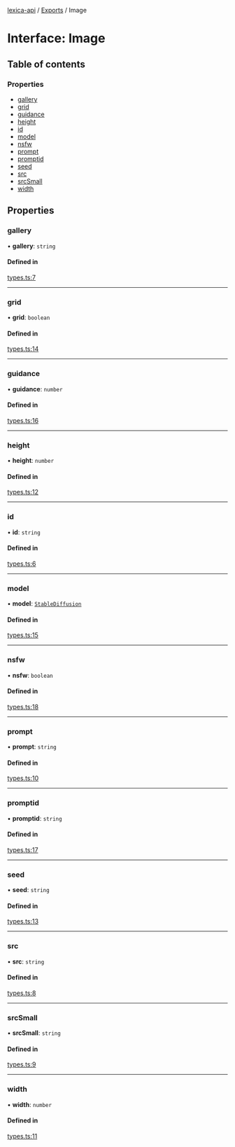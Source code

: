 [lexica-api](../readme.md) / [Exports](../modules.md) / Image

# Interface: Image

## Table of contents

### Properties

- [gallery](Image.md#gallery)
- [grid](Image.md#grid)
- [guidance](Image.md#guidance)
- [height](Image.md#height)
- [id](Image.md#id)
- [model](Image.md#model)
- [nsfw](Image.md#nsfw)
- [prompt](Image.md#prompt)
- [promptid](Image.md#promptid)
- [seed](Image.md#seed)
- [src](Image.md#src)
- [srcSmall](Image.md#srcsmall)
- [width](Image.md#width)

## Properties

### gallery

• **gallery**: `string`

#### Defined in

[types.ts:7](https://github.com/transitive-bullshit/lexica-api/blob/0e2a2f8/src/types.ts#L7)

___

### grid

• **grid**: `boolean`

#### Defined in

[types.ts:14](https://github.com/transitive-bullshit/lexica-api/blob/0e2a2f8/src/types.ts#L14)

___

### guidance

• **guidance**: `number`

#### Defined in

[types.ts:16](https://github.com/transitive-bullshit/lexica-api/blob/0e2a2f8/src/types.ts#L16)

___

### height

• **height**: `number`

#### Defined in

[types.ts:12](https://github.com/transitive-bullshit/lexica-api/blob/0e2a2f8/src/types.ts#L12)

___

### id

• **id**: `string`

#### Defined in

[types.ts:6](https://github.com/transitive-bullshit/lexica-api/blob/0e2a2f8/src/types.ts#L6)

___

### model

• **model**: [`StableDiffusion`](../enums/Model.md#stablediffusion)

#### Defined in

[types.ts:15](https://github.com/transitive-bullshit/lexica-api/blob/0e2a2f8/src/types.ts#L15)

___

### nsfw

• **nsfw**: `boolean`

#### Defined in

[types.ts:18](https://github.com/transitive-bullshit/lexica-api/blob/0e2a2f8/src/types.ts#L18)

___

### prompt

• **prompt**: `string`

#### Defined in

[types.ts:10](https://github.com/transitive-bullshit/lexica-api/blob/0e2a2f8/src/types.ts#L10)

___

### promptid

• **promptid**: `string`

#### Defined in

[types.ts:17](https://github.com/transitive-bullshit/lexica-api/blob/0e2a2f8/src/types.ts#L17)

___

### seed

• **seed**: `string`

#### Defined in

[types.ts:13](https://github.com/transitive-bullshit/lexica-api/blob/0e2a2f8/src/types.ts#L13)

___

### src

• **src**: `string`

#### Defined in

[types.ts:8](https://github.com/transitive-bullshit/lexica-api/blob/0e2a2f8/src/types.ts#L8)

___

### srcSmall

• **srcSmall**: `string`

#### Defined in

[types.ts:9](https://github.com/transitive-bullshit/lexica-api/blob/0e2a2f8/src/types.ts#L9)

___

### width

• **width**: `number`

#### Defined in

[types.ts:11](https://github.com/transitive-bullshit/lexica-api/blob/0e2a2f8/src/types.ts#L11)
